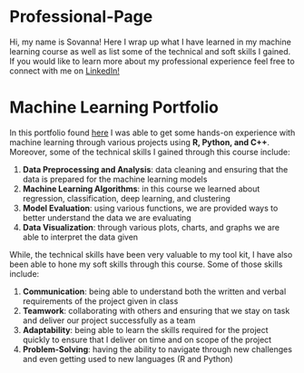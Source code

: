 # Professional-Page
Hi, my name is Sovanna! Here I wrap up what I have learned in my machine learning course as well as list some of the technical and soft skills I gained. If you would like to learn more about my professional experience feel free to connect with me on [LinkedIn!](www.linkedin.com/in/sovanna-ramirez-457b74205)

# Machine Learning Portfolio
In this portfolio found [here](https://github.com/sovanna4/Machine-Learning-Portfolio) I was able to get some hands-on experience with machine learning through various projects using **R, Python, and C++**. Moreover, some of the technical skills I gained through this course include:
1. **Data Preprocessing and Analysis**: data cleaning and ensuring that the data is prepared for the machine learning models
2. **Machine Learning Algorithms**: in this course we learned about regression, classification, deep learning, and clustering
3. **Model Evaluation**: using various functions, we are provided ways to better understand the data we are evaluating
4. **Data Visualization**: through various plots, charts, and graphs we are able to interpret the data given

While, the technical skills have been very valuable to my tool kit, I have also been able to hone my soft skills through this course. Some of those skills include:
1. **Communication**: being able to understand both the written and verbal requirements of the project given in class
2. **Teamwork**: collaborating with others and ensuring that we stay on task and deliver our project successfully as a team
3. **Adaptability**: being able to learn the skills required for the project quickly to ensure that I deliver on time and on scope of the project
4. **Problem-Solving**: having the ability to navigate through new challenges and even getting used to new languages (R and Python)

